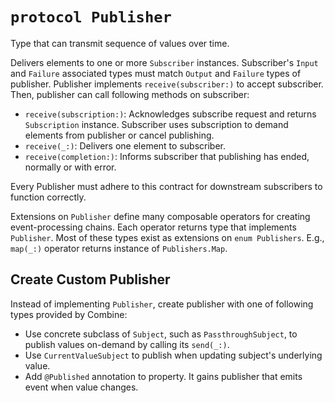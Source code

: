 # `protocol Publisher`

Type that can transmit sequence of values over time.

Delivers elements to one or more `Subscriber` instances. Subscriber's `Input` and `Failure` associated types must match `Output` and `Failure` types of publisher. Publisher implements `receive(subscriber:)` to accept subscriber. Then, publisher can call following methods on subscriber:

* `receive(subscription:)`: Acknowledges subscribe request and returns `Subscription` instance. Subscriber uses subscription to demand elements from publisher or cancel publishing.
* `receive(_:)`: Delivers one element to subscriber.
* `receive(completion:)`: Informs subscriber that publishing has ended, normally or with error.

Every Publisher must adhere to this contract for downstream subscribers to function correctly.

Extensions on `Publisher` define many composable operators for creating event-processing chains. Each operator returns type that implements `Publisher`. Most of these types exist as extensions on `enum Publishers`. E.g., `map(_:)` operator returns instance of `Publishers.Map`.

## Create Custom Publisher

Instead of implementing `Publisher`, create publisher with one of following types provided by Combine:

* Use concrete subclass of `Subject`, such as `PassthroughSubject`, to publish values on-demand by calling its `send(_:)`.
* Use `CurrentValueSubject` to publish when updating subject's underlying value.
* Add `@Published` annotation to property. It gains publisher that emits event when value changes.
